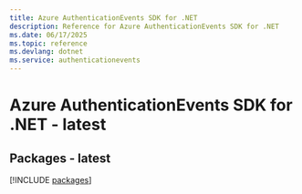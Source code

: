 ```yaml
---
title: Azure AuthenticationEvents SDK for .NET
description: Reference for Azure AuthenticationEvents SDK for .NET
ms.date: 06/17/2025
ms.topic: reference
ms.devlang: dotnet
ms.service: authenticationevents
---
```

# Azure AuthenticationEvents SDK for .NET - latest
## Packages - latest
[!INCLUDE [packages](authenticationevents-index.md)]